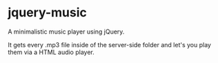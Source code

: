 # jquery-music
A minimalistic music player using jQuery.

It gets every .mp3 file inside of the server-side folder and let's you play them via a HTML audio player.

